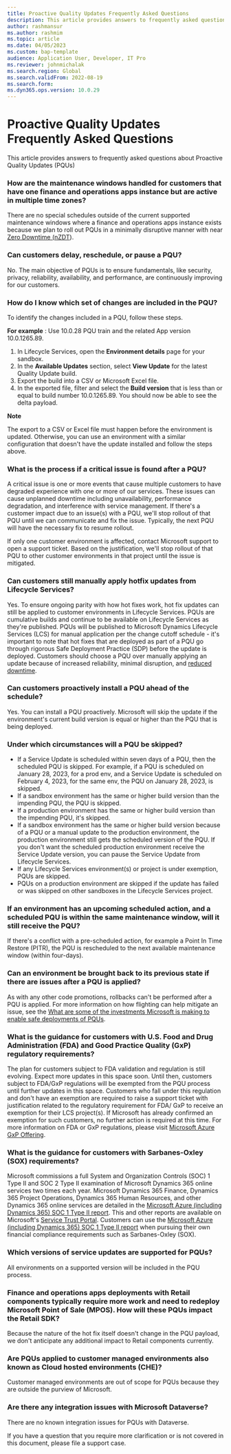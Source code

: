 ```yaml
---
title: Proactive Quality Updates Frequently Asked Questions
description: This article provides answers to frequently asked questions about Proactive Quality Updates (PQUs) 
author: rashmansur
ms.author: rashmim
ms.topic: article
ms.date: 04/05/2023
ms.custom: bap-template
audience: Application User, Developer, IT Pro
ms.reviewer: johnmichalak
ms.search.region: Global
ms.search.validFrom: 2022-08-19
ms.search.form:
ms.dyn365.ops.version: 10.0.29
---
```


# Proactive Quality Updates Frequently Asked Questions

This article provides answers to frequently asked questions about Proactive Quality Updates (PQUs)

### How are the maintenance windows handled for customers that have one finance and operations apps instance but are active in multiple time zones?

There are no special schedules outside of the current supported maintenance windows where a finance and operations apps instance exists because we plan to roll out PQUs in a minimally disruptive manner with near [Zero Downtime (nZDT](/dynamics365/fin-ops-core/dev-itpro/deployment/plannedmaintenance-selfservice.md#what-does-near-zero-downtime-maintenance-mean)).

### Can customers delay, reschedule, or pause a PQU?

No. The main objective of PQUs is to ensure fundamentals, like security, privacy, reliability, availability, and performance, are continuously improving for our customers.

### How do I know which set of changes are included in the PQU?

To identify the changes included in a PQU, follow these steps.

**For example** : Use 10.0.28 PQU train and the related App version 10.0.1265.89.

1. In Lifecycle Services, open the  **Environment details**  page for your sandbox.
2. In the  **Available Updates**  section, select  **View Update**  for the latest Quality Update build.
3. Export the build into a CSV or Microsoft Excel file.
4. In the exported file, filter and select the  **Build version**  that is less than or equal to build number 10.0.1265.89. You should now be able to see the delta payload.

  **Note**

The export to a CSV or Excel file must happen before the environment is updated. Otherwise, you can use an environment with a similar configuration that doesn't have the update installed and follow the steps above.

### What is the process if a critical issue is found after a PQU?

A critical issue is one or more events that cause multiple customers to have degraded experience with one or more of our services. These issues can cause unplanned downtime including unavailability, performance degradation, and interference with service management. If there's a customer impact due to an issue(s) with a PQU, we'll stop rollout of that PQU until we can communicate and fix the issue. Typically, the next PQU will have the necessary fix to resume rollout.

If only one customer environment is affected, contact Microsoft support to open a support ticket. Based on the justification, we'll stop rollout of that PQU to other customer environments in that project until the issue is mitigated.

### Can customers still manually apply hotfix updates from Lifecycle Services?

Yes. To ensure ongoing parity with how hot fixes work, hot fix updates can still be applied to customer environments in Lifecycle Services. PQUs are cumulative builds and continue to be available on Lifecycle Services as they're published. PQUs will be published to Microsoft Dynamics Lifecycle Services (LCS) for manual application per the change cutoff schedule - it's important to note that hot fixes that are deployed as part of a PQU go through rigorous Safe Deployment Practice (SDP) before the update is deployed. Customers should choose a PQU over manually applying an update because of increased reliability, minimal disruption, and [reduced downtime](/dynamics365/fin-ops-core/dev-itpro/deployment/plannedmaintenance-selfservice.md#what-does-near-zero-downtime-maintenance-mean).

### Can customers proactively install a PQU ahead of the schedule?

Yes. You can install a PQU proactively. Microsoft will skip the update if the environment's current build version is equal or higher than the PQU that is being deployed.

### Under which circumstances will a PQU be skipped?

- If a Service Update is scheduled within seven days of a PQU, then the scheduled PQU is skipped. For example, if a PQU is scheduled on January 28, 2023, for a prod env, and a Service Update is scheduled on February 4, 2023, for the same env, the PQU on January 28, 2023, is skipped.
- If a sandbox environment has the same or higher build version than the impending PQU, the PQU is skipped.
- If a production environment has the same or higher build version than the impending PQU, it's skipped.
- If a sandbox environment has the same or higher build version because of a PQU or a manual update to the production environment, the production environment still gets the scheduled version of the PQU. If you don't want the scheduled production environment receive the Service Update version, you can pause the Service Update from Lifecycle Services. 
- If any Lifecycle Services environment(s) or project is under exemption, PQUs are skipped.
- PQUs on a production environment are skipped if the update has failed or was skipped on other sandboxes in the Lifecycle Services project.

### If an environment has an upcoming scheduled action, and a scheduled PQU is within the same maintenance window, will it still receive the PQU?

If there's a conflict with a pre-scheduled action, for example a Point In Time Restore (PITR), the PQU is rescheduled to the next available maintenance window (within four-days).

### Can an environment be brought back to its previous state if there are issues after a PQU is applied?

As with any other code promotions, rollbacks can't be performed after a PQU is applied. For more information on how flighting can help mitigate an issue, see the [What are some of the investments Microsoft is making to enable safe deployments of PQUs](quality-updates.md#What-are-some-of-the-investments-Microsoft-is-making-to-enable-safe-deployments-of-PQUs).

### What is the guidance for customers with U.S. Food and Drug Administration (FDA) and Good Practice Quality (GxP) regulatory requirements?

The plan for customers subject to FDA validation and regulation is still evolving. Expect more updates in this space soon. Until then, customers subject to FDA/GxP regulations will be exempted from the PQU process until further updates in this space. Customers who fall under this regulation and don't have an exemption are required to raise a support ticket with justification related to the regulatory requirement for FDA/ GxP to receive an exemption for their LCS project(s). If Microsoft has already confirmed an exemption for such customers, no further action is required at this time. For more information on FDA or GxP regulations, please visit [Microsoft Azure GxP Offering](/azure/compliance/offerings/offering-gxp.md).

### What is the guidance for customers with Sarbanes-Oxley (SOX) requirements?

Microsoft commissions a full System and Organization Controls (SOC) 1 Type II and SOC 2 Type II examination of Microsoft Dynamics 365 online services two times each year. Microsoft Dynamics 365 Finance, Dynamics 365 Project Operations, Dynamics 365 Human Resources, and other Dynamics 365 online services are detailed in the [Microsoft Azure (including Dynamics 365) SOC 1 Type II report](https://servicetrust.microsoft.com/viewpage/SOC).  This and other reports are available on Microsoft's [Service Trust Portal](https://nam06.safelinks.protection.outlook.com/?url=https%3A%2F%2Fservicetrust.microsoft.com%2F&data=05%7C01%7Caleahy%40microsoft.com%7C44feaa9ec199455e1b0608db0e0ecd83%7C72f988bf86f141af91ab2d7cd011db47%7C1%7C0%7C638119228989631258%7CUnknown%7CTWFpbGZsb3d8eyJWIjoiMC4wLjAwMDAiLCJQIjoiV2luMzIiLCJBTiI6Ik1haWwiLCJXVCI6Mn0%3D%7C3000%7C%7C%7C&sdata=OjXKP%2FxofSNwS1fzIZirt3M96YjFbVdv2vWog%2FjTDmI%3D&reserved=0). Customers can use the [Microsoft Azure (including Dynamics 365) SOC 1 Type II report](https://servicetrust.microsoft.com/viewpage/SOC) when pursuing their own financial compliance requirements such as Sarbanes-Oxley (SOX).

### Which versions of service updates are supported for PQUs?

All environments on a supported version will be included in the PQU process.

### Finance and operations apps deployments with Retail components typically require more work and need to redeploy Microsoft Point of Sale (MPOS). How will these PQUs impact the Retail SDK?

Because the nature of the hot fix itself doesn't change in the PQU payload, we don't anticipate any additional impact to Retail components currently.

### Are PQUs applied to customer managed environments also known as Cloud hosted environments (CHE)?

Customer managed environments are out of scope for PQUs because they are outside the purview of Microsoft.

### Are there any integration issues with Microsoft Dataverse?

There are no known integration issues for PQUs with Dataverse.

If you have a question that you require more clarification or is not covered in this document, please file a support case.
